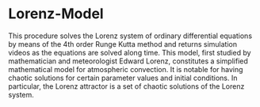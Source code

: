 # Lorenz-Model

This procedure solves the Lorenz system of ordinary differential equations by means of the 4th order Runge Kutta method
and returns simulation videos as the equations are solved along time. This model, first studied by 
mathematician and meteorologist Edward Lorenz, constitutes a simplified mathematical model for atmospheric convection.
It is notable for having chaotic solutions for certain parameter values and initial conditions. In particular, the Lorenz
attractor is a set of chaotic solutions of the Lorenz system. 
